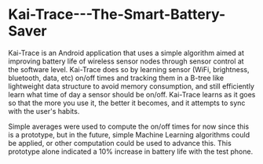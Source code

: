 # Kai-Trace---The-Smart-Battery-Saver

Kai-Trace is an Android application that uses a simple algorithm aimed at improving battery life of wireless sensor nodes through sensor control at the software level. Kai-Trace does so by learning sensor (WiFi, brightness, bluetooth, data, etc) on/off times and tracking them in a B-tree like lightweight data structure to avoid memory consumption, and still efficiently learn what time of day a sensor  should be on/off.  Kai-Trace learns as it goes so that the more you use it, the better it becomes, and it attempts to sync with the user's habits. 

Simple averages were used to compute the on/off times for now since this is a prototype, but in the future, simple Machine Learning algorithms could be applied, or other computation could be used to advance this. This prototype alone indicated a 10% increase in battery life with the test phone. 
